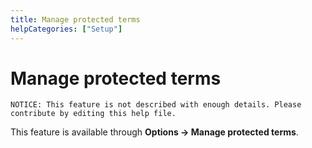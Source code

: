 ```yaml
---
title: Manage protected terms
helpCategories: ["Setup"]
---
```


# Manage protected terms

```
NOTICE: This feature is not described with enough details. Please contribute by editing this help file.
```

This feature is available through **Options -&gt; Manage protected terms**.
